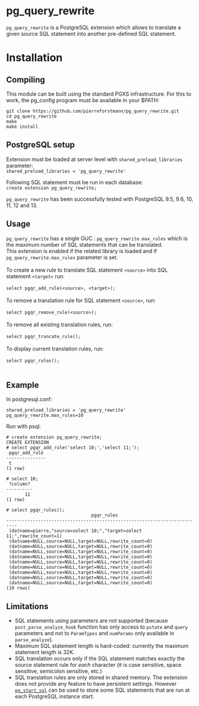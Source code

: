 # pg_query_rewrite
`pg_query_rewrite`  is a PostgreSQL extension which allows to translate a given source SQL statement into another pre-defined SQL statement.


# Installation
## Compiling

This module can be built using the standard PGXS infrastructure. For this to work, the pg_config program must be available in your $PATH:
  
`git clone https://github.com/pierreforstmann/pg_query_rewrite.git` <br>
`cd pg_query_rewrite` <br>
`make` <br>
`make install` <br>

## PostgreSQL setup

Extension must be loaded at server level with `shared_preload_libraries` parameter: <br> 
`shared_preload_libraries = 'pg_query_rewrite'` <br>

Following SQL statement must be run in each database: <br>
`create extension pg_query_rewrite;`

 `pg_query_rewrite` has been successfully tested with PostgreSQL 9.5, 9.6, 10, 11, 12 and 13.

## Usage
`pg_query_rewrite` has a single GUC : `pg_query_rewrite.max_rules` which is the maximum number of SQL statements that can be translated.
<br>
This extension is enabled if the related library is loaded and if `pg_query_rewrite.max_rules` parameter is set.
<br>
<br>
To create a new rule to translate SQL statement `<source>` into SQL statement `<target>` run: 
<br>
<br>
`select pgqr_add_rule(<source>, <target>);` 
<br>
<br>
To remove a translation rule for SQL statement `<source>`, run:
<br>
<br>
`select pgqr_remove_rule(<source>);`
<br>
<br>
To remove all existing translation rules, run:
<br>
<br>
`select pgqr_truncate_rule();`
<br>
<br>
To display current translation rules, run:
<br>
<br>
`select pgqr_rules();`
<br>
<br>
## Example

In postgresql.conf:

`shared_preload_libraries = 'pg_query_rewrite'` <br>
`pg_query_rewrite.max_rules=10`

Run with psql:
```
# create extension pg_query_rewrite;
CREATE EXTENSION
# select pgqr_add_rule('select 10;','select 11;');
 pgqr_add_rule 
---------------
 t
(1 row)

# select 10;
 ?column? 
----------
       11
(1 row)

# select pgqr_rules();
                                pgqr_rules                                
--------------------------------------------------------------------------
 (datname=pierre,"source=select 10;","target=select 11;",rewrite_count=1)
 (datname=NULL,source=NULL,target=NULL,rewrite_count=0)
 (datname=NULL,source=NULL,target=NULL,rewrite_count=0)
 (datname=NULL,source=NULL,target=NULL,rewrite_count=0)
 (datname=NULL,source=NULL,target=NULL,rewrite_count=0)
 (datname=NULL,source=NULL,target=NULL,rewrite_count=0)
 (datname=NULL,source=NULL,target=NULL,rewrite_count=0)
 (datname=NULL,source=NULL,target=NULL,rewrite_count=0)
 (datname=NULL,source=NULL,target=NULL,rewrite_count=0)
 (datname=NULL,source=NULL,target=NULL,rewrite_count=0)
(10 rows)

```
## Limitations

* SQL statements using parameters are not supported (because `post_parse_analyze_hook` function has only access to `pstate` and `query` parameters and not to `ParamTypes` and `numParams` only available in `parse_analyze`).
* Maximum SQL statement length is hard-coded: currently the maximum statement length is 32K.
* SQL translation occurs only if the SQL statement matches exactly the source statement rule for *each* character (it is case sensitive, space sensitive, semicolon sensitive, etc.)
* SQL translation rules are only stored in shared memory. The extension does not provide any feature to have persistent settings. However [`pg_start_sql`](https://github.com/pierreforstmann/pg_start_sql) can be used to store some SQL statements that are run at each PostgreSQL instance start.
